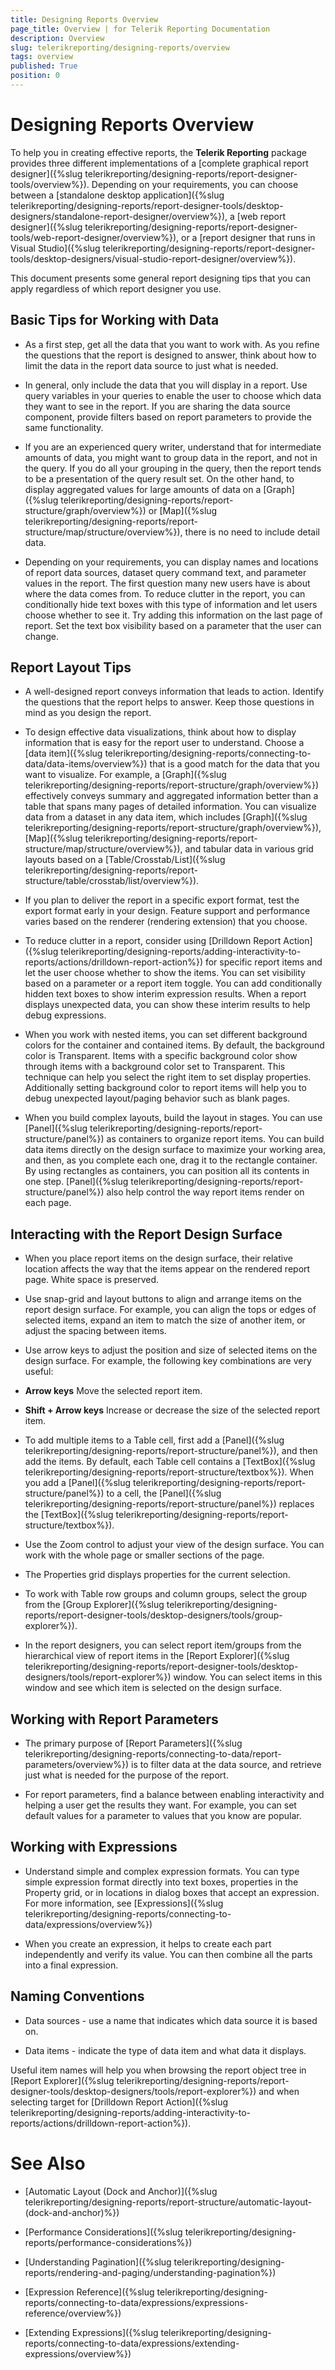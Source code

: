 ```yaml
---
title: Designing Reports Overview
page_title: Overview | for Telerik Reporting Documentation
description: Overview
slug: telerikreporting/designing-reports/overview
tags: overview
published: True
position: 0
---
```


# Designing Reports Overview



To help you in creating effective reports, the __Telerik Reporting__ package provides three different implementations of a
        [complete graphical report designer]({%slug telerikreporting/designing-reports/report-designer-tools/overview%}). Depending on your requirements, you can choose between
        a [standalone desktop application]({%slug telerikreporting/designing-reports/report-designer-tools/desktop-designers/standalone-report-designer/overview%}), 
        a [web report designer]({%slug telerikreporting/designing-reports/report-designer-tools/web-report-designer/overview%}), 
        or a [report designer that runs in Visual Studio]({%slug telerikreporting/designing-reports/report-designer-tools/desktop-designers/visual-studio-report-designer/overview%}).
      

This document presents some general report designing tips that you can apply regardless of which report designer you use. 
      

## Basic Tips for Working with Data

* As a first step, get all the data that you want to work with. 
              As you refine the questions that the report is designed to answer, 
              think about how to limit the data in the report data source to just what is needed.
            

* In general, only include the data that you will display in a report. 
              Use query variables in your queries to enable the user to choose which data they want to see in the report. 
              If you are sharing the data source component, provide filters based on report parameters to provide the same functionality.
            

* If you are an experienced query writer, understand that for intermediate amounts of data,
              you might want to group data in the report, and not in the query.
              If you do all your grouping in the query, then the report tends to be a presentation of the query result set.
              On the other hand, to display aggregated values for large amounts of data on a 
              [Graph]({%slug telerikreporting/designing-reports/report-structure/graph/overview%}) or 
              [Map]({%slug telerikreporting/designing-reports/report-structure/map/structure/overview%}),
              there is no need to include detail data.
            

* Depending on your requirements, you can display names and locations of report data sources, dataset query command text, and parameter values in the report. The first question many new users have is about where the data comes from. To reduce clutter in the report, you can conditionally hide text boxes with this type of information and let users choose whether to see it. Try adding this information on the last page of report. Set the text box visibility based on a parameter that the user can change.
            

## Report Layout Tips

* A well-designed report conveys information that leads to action. Identify the questions that the report helps to answer. Keep those questions in mind as you design the report.
            

* To design effective data visualizations, think about how to display information that is easy for the report user to understand. 
              Choose a [data item]({%slug telerikreporting/designing-reports/connecting-to-data/data-items/overview%}) that is a good match for the data that you want to visualize. 
              For example, a [Graph]({%slug telerikreporting/designing-reports/report-structure/graph/overview%}) effectively conveys summary and aggregated information 
              better than a table that spans many pages of detailed information. 
              You can visualize data from a dataset in any data item, which includes 
              [Graph]({%slug telerikreporting/designing-reports/report-structure/graph/overview%}), 
              [Map]({%slug telerikreporting/designing-reports/report-structure/map/structure/overview%}), 
              and tabular data in various grid layouts based on a [Table/Crosstab/List]({%slug telerikreporting/designing-reports/report-structure/table/crosstab/list/overview%}).
            

* If you plan to deliver the report in a specific export format, test the export format early in your design.
              Feature support and performance varies based on the renderer (rendering extension) that you choose.
            

* To reduce clutter in a report, consider using [Drilldown Report Action]({%slug telerikreporting/designing-reports/adding-interactivity-to-reports/actions/drilldown-report-action%}) for specific report items 
              and let the user choose whether to show the items. You can set visibility based on a parameter or a report item toggle. 
              You can add conditionally hidden text boxes to show interim expression results. 
              When a report displays unexpected data, you can show these interim results to help debug expressions.
            

* When you work with nested items, you can set different background colors for the container and contained items.
              By default, the background color is Transparent.
              Items with a specific background color show through items with a background color set to Transparent. 
              This technique can help you select the right item to set display properties.
              Additionally setting background color to report items will help you to debug unexpected layout/paging behavior such as blank pages.
            

* When you build complex layouts, build the layout in stages. 
              You can use [Panel]({%slug telerikreporting/designing-reports/report-structure/panel%}) as containers to organize report items. 
              You can build data items directly on the design surface to maximize your working area, and then, as you complete each one, 
              drag it to the rectangle container. By using rectangles as containers, you can position all its contents in one step. 
              [Panel]({%slug telerikreporting/designing-reports/report-structure/panel%}) also help control the way report items render on each page.
            

## Interacting with the Report Design Surface

* When you place report items on the design surface, their relative location affects the way that the items appear on the rendered report page. White space is preserved.
            

* Use snap-grid and layout buttons to align and arrange items on the report design surface. 
              For example, you can align the tops or edges of selected items, expand an item to match the size of another item, 
              or adjust the spacing between items.
            

* Use arrow keys to adjust the position and size of selected items on the design surface. For example, the following key combinations are very useful:
            

* __Arrow keys__ Move the selected report item.
                

* __Shift + Arrow keys__ Increase or decrease the size of the selected report item.
                

* To add multiple items to a Table cell, first add a [Panel]({%slug telerikreporting/designing-reports/report-structure/panel%}), and then add the items.
            By default, each Table cell contains a [TextBox]({%slug telerikreporting/designing-reports/report-structure/textbox%}). 
              When you add a [Panel]({%slug telerikreporting/designing-reports/report-structure/panel%}) to a cell, 
              the [Panel]({%slug telerikreporting/designing-reports/report-structure/panel%}) replaces the [TextBox]({%slug telerikreporting/designing-reports/report-structure/textbox%}).
          

* Use the Zoom control to adjust your view of the design surface. You can work with the whole page or smaller sections of the page.
            

* The Properties grid displays properties for the current selection.
            

* To work with Table row groups and column groups, select the group from the [Group Explorer]({%slug telerikreporting/designing-reports/report-designer-tools/desktop-designers/tools/group-explorer%}).
            

* In the report designers, you can select report item/groups from the hierarchical view 
              of report items in the [Report Explorer]({%slug telerikreporting/designing-reports/report-designer-tools/desktop-designers/tools/report-explorer%}) window. 
              You can select items in this window and see which item is selected on the design surface.
            

## Working with Report Parameters

* The primary purpose of [Report Parameters]({%slug telerikreporting/designing-reports/connecting-to-data/report-parameters/overview%}) is to filter data at the data source, 
              and retrieve just what is needed for the purpose of the report.
            

* For report parameters, find a balance between enabling interactivity and helping a user get the results they want. 
              For example, you can set default values for a parameter to values that you know are popular.
            

## Working with Expressions

* Understand simple and complex expression formats. 
              You can type simple expression format directly into text boxes, properties in the Property grid, 
              or in locations in dialog boxes that accept an expression. 
              For more information, see [Expressions]({%slug telerikreporting/designing-reports/connecting-to-data/expressions/overview%})

* When you create an expression, it helps to create each part independently and verify its value. 
              You can then combine all the parts into a final expression.
            

## Naming Conventions

* Data sources - use a name that indicates which data source it is based on.
            

* Data items - indicate the type of data item and what data it displays.
            

Useful item names will help you when browsing the report object tree in [Report Explorer]({%slug telerikreporting/designing-reports/report-designer-tools/desktop-designers/tools/report-explorer%})
          and when selecting target for [Drilldown Report Action]({%slug telerikreporting/designing-reports/adding-interactivity-to-reports/actions/drilldown-report-action%}).
        

# See Also

 * [Automatic Layout (Dock and Anchor)]({%slug telerikreporting/designing-reports/report-structure/automatic-layout-(dock-and-anchor)%})

 * [Performance Considerations]({%slug telerikreporting/designing-reports/performance-considerations%})

 * [Understanding Pagination]({%slug telerikreporting/designing-reports/rendering-and-paging/understanding-pagination%})

 * [Expression Reference]({%slug telerikreporting/designing-reports/connecting-to-data/expressions/expressions-reference/overview%})

 * [Extending Expressions]({%slug telerikreporting/designing-reports/connecting-to-data/expressions/extending-expressions/overview%})
